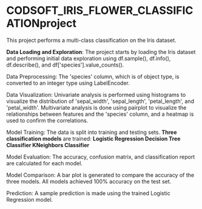 # CODSOFT_IRIS_FLOWER_CLASSIFICATIONproject
This project performs a multi-class classification on the Iris dataset.

**Data Loading and Exploration**: The project starts by loading the Iris dataset and performing initial data exploration using df.sample(), df.info(), df.describe(), and df['species'].value_counts().

Data Preprocessing: The 'species' column, which is of object type, is converted to an integer type using LabelEncoder.

Data Visualization: Univariate analysis is performed using histograms to visualize the distribution of 'sepal_width', 'sepal_length', 'petal_length', and 'petal_width'. Multivariate analysis is done using pairplot to visualize the relationships between features and the 'species' column, and a heatmap is used to confirm the correlations.

Model Training: The data is split into training and testing sets. **Three classification models** are trained:
**Logistic Regression
Decision Tree Classifier
KNeighbors Classifier**

Model Evaluation: The accuracy, confusion matrix, and classification report are calculated for each model.

Model Comparison: A bar plot is generated to compare the accuracy of the three models. All models achieved 100% accuracy on the test set.

Prediction: A sample prediction is made using the trained Logistic Regression model.
